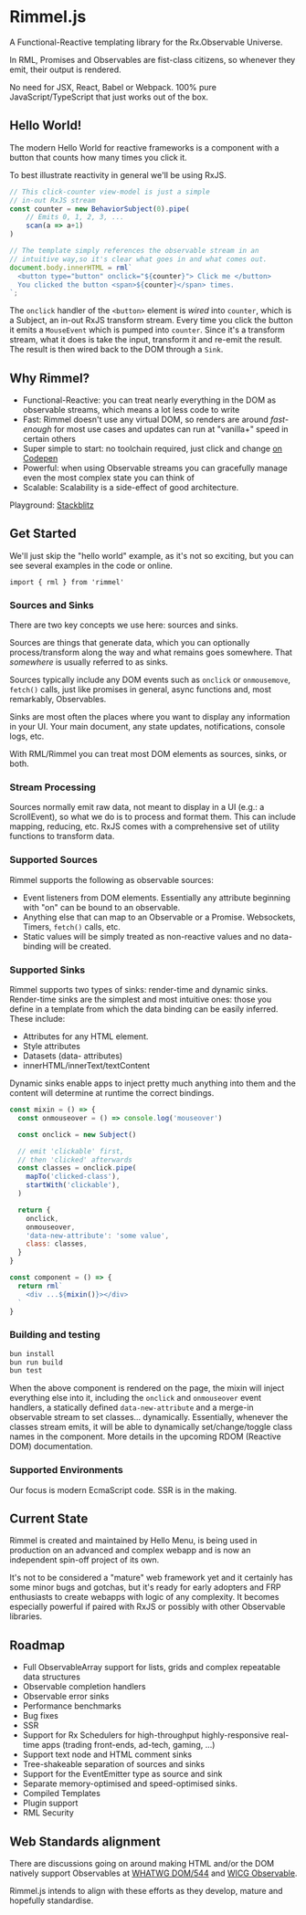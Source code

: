 # Rimmel.js

A Functional-Reactive templating library for the Rx.Observable Universe.

In RML, Promises and Observables are fist-class citizens, so whenever they emit, their output is rendered.

No need for JSX, React, Babel or Webpack. 100% pure JavaScript/TypeScript that just works out of the box.

## Hello World!
The modern Hello World for reactive frameworks is a component with a button that counts how many times you click it.

To best illustrate reactivity in general we'll be using RxJS.

```javascript
// This click-counter view-model is just a simple
// in-out RxJS stream
const counter = new BehaviorSubject(0).pipe(
	// Emits 0, 1, 2, 3, ...
	scan(a => a+1)
)

// The template simply references the observable stream in an
// intuitive way,so it's clear what goes in and what comes out.
document.body.innerHTML = rml`
  <button type="button" onclick="${counter}"> Click me </button>
  You clicked the button <span>${counter}</span> times.
`;
```

The `onclick` handler of the `<button>` element is _wired_ into `counter`, which is a Subject, an in-out RxJS transform stream.
Every time you click the button it emits a `MouseEvent` which is pumped into `counter`.
Since it's a transform stream, what it does is take the input, transform it and re-emit the result.
The result is then wired back to the DOM through a `Sink`.

## Why Rimmel?
- Functional-Reactive: you can treat nearly everything in the DOM as observable streams, which means a lot less code to write
- Fast: Rimmel doesn't use any virtual DOM, so renders are around _fast-enough_ for most use cases and updates can run at "vanilla+" speed in certain others
- Super simple to start: no toolchain required, just click and change [on Codepen](https://codepen.io/fourtyeighthours/)
- Powerful: when using Observable streams you can gracefully manage even the most complex state you can think of
- Scalable: Scalability is a side-effect of good architecture.

Playground: [Stackblitz](https://stackblitz.com/@dariomannu/collections/rimmel-js-experiments)

## Get Started
We'll just skip the "hello world" example, as it's not so exciting, but you can see several examples in the code or online.

```
import { rml } from 'rimmel'
```


### Sources and Sinks
There are two key concepts we use here: sources and sinks.

Sources are things that generate data, which you can optionally process/transform along the way and what remains goes somewhere. That _somewhere_ is usually referred to as sinks.

Sources typically include any DOM events such as `onclick` or `onmousemove`, `fetch()` calls, just like promises in general, async functions and, most remarkably, Observables.

Sinks are most often the places where you want to display any information in your UI. Your main document, any state updates, notifications, console logs, etc.

With RML/Rimmel you can treat most DOM elements as sources, sinks, or both.

### Stream Processing
Sources normally emit raw data, not meant to display in a UI (e.g.: a ScrollEvent), so what we do is to process and format them.
This can include mapping, reducing, etc. RxJS comes with a comprehensive set of utility functions to transform data.

### Supported Sources
Rimmel supports the following as observable sources:
- Event listeners from DOM elements. Essentially any attribute beginning with "on" can be bound to an observable.
- Anything else that can map to an Observable or a Promise. Websockets, Timers, `fetch()` calls, etc.
- Static values will be simply treated as non-reactive values and no data-binding will be created.

### Supported Sinks
Rimmel supports two types of sinks: render-time and dynamic sinks.
Render-time sinks are the simplest and most intuitive ones: those you define in a template from which the data binding can be easily inferred. These include:
- Attributes for any HTML element.
- Style attributes
- Datasets (data- attributes)
- innerHTML/innerText/textContent

Dynamic sinks enable apps to inject pretty much anything into them and the content will determine at runtime the correct bindings.

```javascript
const mixin = () => {
  const onmouseover = () => console.log('mouseover')

  const onclick = new Subject()

  // emit 'clickable' first,
  // then 'clicked' afterwards
  const classes = onclick.pipe(
    mapTo('clicked-class'),
    startWith('clickable'),
  )

  return {
    onclick,
    onmouseover,
    'data-new-attribute': 'some value',
    class: classes,
  }
}

const component = () => {
  return rml`
    <div ...${mixin()}></div>
  `
}
```

### Building and testing
```bash
bun install
bun run build
bun test
```

When the above component is rendered on the page, the mixin will inject everything else into it, including the `onclick` and `onmouseover` event handlers,
a statically defined `data-new-attribute` and a merge-in observable stream to set classes... dynamically. Essentially, whenever the classes stream emits, it will
be able to dynamically set/change/toggle class names in the component. More details in the upcoming RDOM (Reactive DOM) documentation.


### Supported Environments
Our focus is modern EcmaScript code. SSR is in the making.

## Current State
Rimmel is created and maintained by Hello Menu, is being used in production on an advanced and complex webapp and is now an independent spin-off project of its own.

It's not to be considered a "mature" web framework yet and it certainly has some minor bugs and gotchas, but it's ready for early adopters and FRP enthusiasts to create webapps with logic of any complexity.
It becomes especially powerful if paired with RxJS or possibly with other Observable libraries.

## Roadmap
- Full ObservableArray support for lists, grids and complex repeatable data structures
- Observable completion handlers
- Observable error sinks
- Performance benchmarks
- Bug fixes
- SSR
- Support for Rx Schedulers for high-throughput highly-responsive real-time apps (trading front-ends, ad-tech, gaming, ...)
- Support text node and HTML comment sinks
- Tree-shakeable separation of sources and sinks
- Support for the EventEmitter type as source and sink
- Separate memory-optimised and speed-optimised sinks.
- Compiled Templates
- Plugin support
- RML Security

## Web Standards alignment
There are discussions going on around making HTML and/or the DOM natively support Observables at [WHATWG DOM/544](https://github.com/whatwg/dom/issues/544) and [WICG Observable](https://github.com/WICG/observable).

Rimmel.js intends to align with these efforts as they develop, mature and hopefully standardise.
